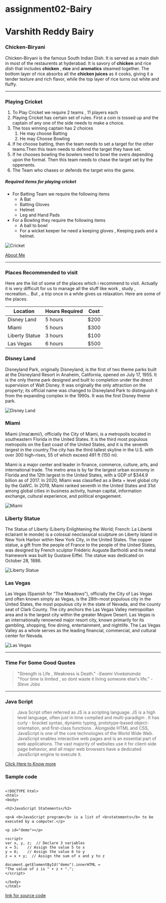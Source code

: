 # assignment02-Bairy
# Varshith Reddy Bairy
### Chicken\-Biryani
Chicken\-Biryani is the famous South Indian Dish. It is served as a main dish in most of the restaurents at hyderabad. It is savory of **chicken** and rice dish that includes **chicken** , **rice** and **aromatics** steamed together. The bottom layer of rice absorbs all the **chicken juices** as it cooks, giving it a tender texture and rich flavor, while the top layer of rice turns out white and fluffy. 

---

### Playing Cricket 

1. To Play Cricket we require 2 teams , 11 players each
2. Playing Cricket has certain set of rules. First a coin is tossed up and the captain of any one of the side needs to make a choice.
3. The toss winning captain has 2 choices
    1. He may choose Batting
    2. He may Choose Bowling
4. If he choose batting, then the team needs to set a target for the other teams.Then this team needs to defend the target they have set.
5. If he chooses bowling the bowlers need to bowl the overs depending upon the format. Then this team needs to chase the target set by the oppenents. 
6. The Team who chases or defends the target wins the game.

##### Required items for playing cricket 

* For Batting Team we require the following items
    *  A Bat
    * Batting Gloves 
    * Helmet
    * Leg and Hand Pads
* For a Bowling they require the following items
    * A ball to bowl
    * For a wicket keeper he need a keeping gloves , Keeping pads and a helmet.


![Cricket](https://github.com/VarshithReddyBairy/assignment02-Bairy/blob/main/Images/Cricket.jpg)

[About Me](https://github.com/VarshithReddyBairy/assignment02-Bairy/blob/main/AboutMe.md)

---

### Places Recommended to visit
Here are the list of some of the places which i recommend to visit. Actually it is very difficult for us to manage all the stuff like work , study , recreation... But , a trip once in a while gives us relaxation. Here are some of the places.

| Location | Hours Required | Cost |
| ---      | ---            | ---  |
|Disney Land| 5 hours       | $200 |
|Miami     |  5 hours       | $300 |
|Liberty Statue|  3 hours   | $100 |
|Las Vegas | 6 hours        | $500 |


### Disney Land 
Disneyland Park, originally Disneyland, is the first of two theme parks built at the Disneyland Resort in Anaheim, California, opened on July 17, 1955. It is the only theme park designed and built to completion under the direct supervision of Walt Disney. It was originally the only attraction on the property; its official name was changed to Disneyland Park to distinguish it from the expanding complex in the 1990s. It was the first Disney theme park.


![Disney Land](https://github.com/VarshithReddyBairy/assignment02-Bairy/blob/main/Images/DisneyLand.jpg)


### Miami
Miami (/maɪˈæmi/), officially the City of Miami, is a metropolis located in southeastern Florida in the United States. It is the third most populous metropolis on the East coast of the United States, and it is the seventh largest in the country.The city has the third tallest skyline in the U.S. with over 300 high-rises, 55 of which exceed 491 ft (150 m).

Miami is a major center and leader in finance, commerce, culture, arts, and international trade. The metro area is by far the largest urban economy in Florida and the 12th largest in the United States, with a GDP of $344.9 billion as of 2017. In 2020, Miami was classified as a Beta + level global city by the GaWC. In 2019, Miami ranked seventh in the United States and 31st among global cities in business activity, human capital, information exchange, cultural experience, and political engagement.


![Miami](https://github.com/VarshithReddyBairy/assignment02-Bairy/blob/main/Images/miami.jpg)



### Liberty Statue
The Statue of Liberty (Liberty Enlightening the World; French: La Liberté éclairant le monde) is a colossal neoclassical sculpture on Liberty Island in New York Harbor within New York City, in the United States. The copper statue, a gift from the people of France to the people of the United States, was designed by French sculptor Frédéric Auguste Bartholdi and its metal framework was built by Gustave Eiffel. The statue was dedicated on October 28, 1886.


![Liberty Statue](https://github.com/VarshithReddyBairy/assignment02-Bairy/blob/main/Images/Liberty%20Statue.jpg)



### Las Vegas
Las Vegas (Spanish for "The Meadows"), officially the City of Las Vegas and often known simply as Vegas, is the 28th-most populous city in the United States, the most populous city in the state of Nevada, and the county seat of Clark County. The city anchors the Las Vegas Valley metropolitan area and is the largest city within the greater Mojave Desert. Las Vegas is an internationally renowned major resort city, known primarily for its gambling, shopping, fine dining, entertainment, and nightlife. The Las Vegas Valley as a whole serves as the leading financial, commercial, and cultural center for Nevada.


![Las Vegas](https://github.com/VarshithReddyBairy/assignment02-Bairy/blob/main/Images/Las%20Vegas.jpg)

---

### Time For Some Good Quotes
> "Strength is Life , Weakness is Death."  -*Swami Vivekananda* <br>
> "Your time is limited , so dont waste it living someone else's life."  -*Steve Jobs*

---

### Java Script
> Java Script often referred as JS is a scripting language. JS is a high level language, often just in time complied and multi-paradigm . It has curly - bracket syntax, dynamic typing, prototype-based object-orientation, and first-class functions . Alongside HTML and CSS, JavaScript is one of the core technologies of the World Wide Web. JavaScript enables interactive web pages and is an essential part of web applications. The vast majority of websites use it for client-side page behavior, and all major web browsers have a dedicated JavaScript engine to execute it.

[Click Here to Know more](https://en.wikipedia.org/wiki/JavaScript)

### Sample code 
```

<!DOCTYPE html>
<html>
<body>

<h2>JavaScript Statements</h2>

<p>A <b>JavaScript program</b> is a list of <b>statements</b> to be executed by a computer.</p>

<p id="demo"></p>

<script>
var x, y, z;  // Declare 3 variables
x = 5;    // Assign the value 5 to x
y = 6;    // Assign the value 6 to y
z = x + y;  // Assign the sum of x and y to z

document.getElementById("demo").innerHTML =
"The value of z is " + z + ".";
</script>

</body>
</html>

```
[link for source code](https://www.w3schools.com/js/tryit.asp?filename=tryjs_syntax_statements)
